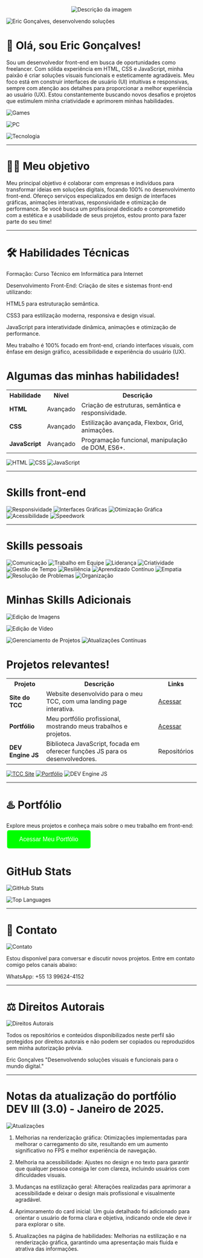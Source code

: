 <div style="text-align: center;">
  <img src="https://private-user-images.githubusercontent.com/166281170/404688262-d94858e9-74e4-41ba-8612-73652cdbb91d.jpg?jwt=eyJhbGciOiJIUzI1NiIsInR5cCI6IkpXVCJ9.eyJpc3MiOiJnaXRodWIuY29tIiwiYXVkIjoicmF3LmdpdGh1YnVzZXJjb250ZW50LmNvbSIsImtleSI6ImtleTUiLCJleHAiOjE3MzczMTQxMDIsIm5iZiI6MTczNzMxMzgwMiwicGF0aCI6Ii8xNjYyODExNzAvNDA0Njg4MjYyLWQ5NDg1OGU5LTc0ZTQtNDFiYS04NjEyLTczNjUyY2RiYjkxZC5qcGc_WC1BbXotQWxnb3JpdGhtPUFXUzQtSE1BQy1TSEEyNTYmWC1BbXotQ3JlZGVudGlhbD1BS0lBVkNPRFlMU0E1M1BRSzRaQSUyRjIwMjUwMTE5JTJGdXMtZWFzdC0xJTJGczMlMkZhd3M0X3JlcXVlc3QmWC1BbXotRGF0ZT0yMDI1MDExOVQxOTEwMDJaJlgtQW16LUV4cGlyZXM9MzAwJlgtQW16LVNpZ25hdHVyZT0zYmE2YTIxN2IwMzAzYTRhOTAwZWRhMzkyMWE2MDZiYmMwZDEwZDg1M2IwODVjNTY2MmY3NGI5NzQ3MjM3NGViJlgtQW16LVNpZ25lZEhlYWRlcnM9aG9zdCJ9.QY8WEHtA_TLfeiDXJZhZHB_3vaLMgslTNVAjoqQLsBQ    " alt="Descrição da imagem" />
</div>

![Eric Gonçalves, desenvolvendo soluções](https://img.shields.io/badge/Eric%20Gon%C3%A7alves%2C%20desenvolvendo%20solu%C3%A7%C3%B5es-32CD32?style=for-the-badge&logo=developer&logoColor=white)





# 👋 Olá, sou Eric Gonçalves!

Sou um desenvolvedor front-end em busca de oportunidades como freelancer. Com sólida experiência em HTML, CSS e JavaScript, minha paixão é criar soluções visuais funcionais e esteticamente agradáveis. Meu foco está em construir interfaces de usuário (UI) intuitivas e responsivas, sempre com atenção aos detalhes para proporcionar a melhor experiência ao usuário (UX). Estou constantemente buscando novos desafios e projetos que estimulem minha criatividade e aprimorem minhas habilidades.

![Games](https://img.shields.io/badge/Games-008000?style=for-the-badge&logo=joystick&logoColor=white)

![PC](https://img.shields.io/badge/Computador-008000?style=for-the-badge&logo=computer&logoColor=white)

![Tecnologia](https://img.shields.io/badge/Tecnologia-008000?style=for-the-badge&logo=tech&logoColor=white)

---

# 👨‍💻 Meu objetivo

Meu principal objetivo é colaborar com empresas e indivíduos para transformar ideias em soluções digitais, focando 100% no desenvolvimento front-end. Ofereço serviços especializados em design de interfaces gráficas, animações interativas, responsividade e otimização de performance. Se você busca um profissional dedicado e comprometido com a estética e a usabilidade de seus projetos, estou pronto para fazer parte do seu time!


---

# 🛠️ Habilidades Técnicas

Formação: Curso Técnico em Informática para Internet

Desenvolvimento Front-End: Criação de sites e sistemas front-end utilizando:

HTML5 para estruturação semântica.

CSS3 para estilização moderna, responsiva e design visual.

JavaScript para interatividade dinâmica, animações e otimização de performance.


Meu trabalho é 100% focado em front-end, criando interfaces visuais, com ênfase em design gráfico, acessibilidade e experiência do usuário (UX).

# Algumas das minhas habilidades!


<table>
  <tr>
    <th>Habilidade</th>
    <th>Nível</th>
    <th>Descrição</th>
  </tr>
  <tr>
    <td><strong><i class="fa fa-html5"></i> HTML</strong></td>
    <td>Avançado</td>
    <td>Criação de estruturas, semântica e responsividade.</td>
  </tr>
  <tr>
    <td><strong><i class="fa fa-css3"></i> CSS</strong></td>
    <td>Avançado</td>
    <td>Estilização avançada, Flexbox, Grid, animações.</td>
  </tr>
  <tr>
    <td><strong><i class="fa fa-js"></i> JavaScript</strong></td>
    <td>Avançado</td>
    <td>Programação funcional, manipulação de DOM, ES6+.</td>
  </tr>
</table>

![HTML](https://img.shields.io/badge/HTML-FF6347?style=for-the-badge&logo=html5&logoColor=white)
![CSS](https://img.shields.io/badge/CSS-2965F1?style=for-the-badge&logo=css3&logoColor=white)
![JavaScript](https://img.shields.io/badge/JavaScript-F7DF1E?style=for-the-badge&logo=javascript&logoColor=black)

---

# Skills front-end

![Responsividade](https://img.shields.io/badge/Responsividade-4CAF50?style=flat-square&logo=html5&logoColor=white)
![Interfaces Gráficas](https://img.shields.io/badge/Interfaces%20Gr%C3%A1ficas-4CAF50?style=flat-square&logo=css3&logoColor=white)
![Otimização Gráfica](https://img.shields.io/badge/Otimiza%C3%A7%C3%A3o%20Gr%C3%A1fica-4CAF50?style=flat-square&logo=photoshop&logoColor=white)
![Acessibilidade](https://img.shields.io/badge/Acessibilidade-4CAF50?style=flat-square&logo=googlechrome&logoColor=white)
![Speedwork](https://img.shields.io/badge/Speedwork-4CAF50?style=flat-square&logo=javascript&logoColor=white)

---

# Skills pessoais

![Comunicação](https://img.shields.io/badge/Comunica%C3%A7%C3%A3o-4CAF50?style=flat-square&logo=speech-bubble&logoColor=white)
![Trabalho em Equipe](https://img.shields.io/badge/Trabalho%20em%20Equipe-4CAF50?style=flat-square&logo=teamviewer&logoColor=white)
![Liderança](https://img.shields.io/badge/Lideran%C3%A7a-4CAF50?style=flat-square&logo=leadership&logoColor=white)
![Criatividade](https://img.shields.io/badge/Criatividade-4CAF50?style=flat-square&logo=paintbrush&logoColor=white)
![Gestão de Tempo](https://img.shields.io/badge/Gesta%C3%A3o%20de%20Tempo-4CAF50?style=flat-square&logo=clock&logoColor=white)
![Resiliência](https://img.shields.io/badge/Resili%C3%AAncia-4CAF50?style=flat-square&logo=heart&logoColor=white)
![Aprendizado Contínuo](https://img.shields.io/badge/Aprendizado%20Cont%C3%ADnuo-4CAF50?style=flat-square&logo=book&logoColor=white)
![Empatia](https://img.shields.io/badge/Empatia-4CAF50?style=flat-square&logo=handshake&logoColor=white)
![Resolução de Problemas](https://img.shields.io/badge/Resolu%C3%A7%C3%A3o%20de%20Problemas-4CAF50?style=flat-square&logo=gears&logoColor=white)
![Organização](https://img.shields.io/badge/Organiza%C3%A7%C3%A3o-4CAF50?style=flat-square&logo=tasks&logoColor=white)

# Minhas Skills Adicionais

![Edição de Imagens](https://img.shields.io/badge/Edi%C3%A7%C3%A3o%20de%20Imagens-4CAF50?style=flat-square&logo=photoshop&logoColor=white)

![Edição de Vídeo](https://img.shields.io/badge/Edi%C3%A7%C3%A3o%20de%20V%C3%ADdeo-4CAF50?style=flat-square&logo=adobe-premiere-pro&logoColor=white)

![Gerenciamento de Projetos](https://img.shields.io/badge/Gerenciamento%20de%20Projetos-4CAF50?style=flat-square&logo=trello&logoColor=white)
![Atualizações Contínuas](https://img.shields.io/badge/Atualiza%C3%A7%C3%B5es%20Cont%C3%ADnuas-4CAF50?style=flat-square&logo=git&logoColor=white)

# Projetos relevantes!


<table>
  <tr>
    <th>Projeto</th>
    <th>Descrição</th>
    <th>Links</th>
  </tr>
  <tr>
    <td><strong>Site do TCC</strong></td>
    <td>Website desenvolvido para o meu TCC, com uma landing page interativa.</td>
    <td><a href="https://entrega-tcc.onrender.com/    " target="_blank">Acessar</a></td>
  </tr>
  <tr>
    <td><strong>Portfólio</strong></td>
    <td>Meu portfólio profissional, mostrando meus trabalhos e projetos.</td>
    <td><a href="https://portif-lio-ericgoncalves.onrender.com/" target="_blank">Acessar</a></td>
  </tr>
  <tr>
    <td><strong>DEV Engine JS</strong></td>
    <td>Biblioteca JavaScript, focada em oferecer funções JS para os desenvolvedores.</td>
    <td>Repositórios</td>
  </tr>
</table>

[![TCC Site](https://img.shields.io/badge/Site%20do%20TCC-00008B?style=for-the-badge&logo=computer&logoColor=white)](https://entrega-tcc.onrender.com/)
[![Portfólio](https://img.shields.io/badge/Portf%C3%B3lio-32CD32?style=for-the-badge&logo=portfolio&logoColor=white)](https://portif-lio-ericgoncalves.onrender.com/)
![DEV Engine JS](https://img.shields.io/badge/DEV%20Engine%20JS-FFA500?style=for-the-badge&logo=javascript&logoColor=black)

---

# ♨️ Portfólio

Explore meus projetos e conheça mais sobre o meu trabalho em front-end: 
<a href="https://portif-lio-ericgoncalves.onrender.com/" target="_blank">
  <button style="background-color: rgba(0, 255, 0, 1); color: white; border: none; padding: 15px 32px; text-align: center; text-decoration: none; display: inline-block; font-size: 16px; margin: 4px 2px; cursor: pointer; border-radius: 5px;">
    Acessar Meu Portfólio
  </button>
</a>

# GitHub Stats

![GitHub Stats](https://github-readme-stats.vercel.app/api?username=EricRochaGoncalves&show_icons=true&count_private=true&hide=prs&hide_title=true&theme=dark&bg_color=000000&title_color=ff66cc&text_color=ffffff&icon_color=00aaff)


![Top Languages](https://github-readme-stats.vercel.app/api/top-langs/?username=EricRochaGoncalves&layout=compact&theme=radical)


---

# 📲 Contato

![Contato](https://img.shields.io/badge/Contato-1E90FF?style=for-the-badge&logo=contactless&logoColor=white)

Estou disponível para conversar e discutir novos projetos. Entre em contato comigo pelos canais abaixo:

WhatsApp: +55 13 99624-4152



---

# ⚖️ Direitos Autorais

![Direitos Autorais](https://img.shields.io/badge/Direitos%20Autorais-2F4F4F?style=for-the-badge&logo=copyright&logoColor=white)

Todos os repositórios e conteúdos disponibilizados neste perfil são protegidos por direitos autorais e não podem ser copiados ou reproduzidos sem minha autorização prévia.

Eric Gonçalves
"Desenvolvendo soluções visuais e funcionais para o mundo digital."


---

# Notas da atualização do portfólio DEV III (3.0) - Janeiro de 2025.

![Atualizações](https://img.shields.io/badge/Atualiza%C3%A7%C3%B5es-FFD700?style=for-the-badge&logo=update&logoColor=black)

1. Melhorias na renderização gráfica: Otimizações implementadas para melhorar o carregamento do site, resultando em um aumento significativo no FPS e melhor experiência de navegação.

2. Melhoria na acessibilidade: Ajustes no design e no texto para garantir que qualquer pessoa consiga ler com clareza, incluindo usuários com dificuldades visuais.

3. Mudanças na estilização geral: Alterações realizadas para aprimorar a acessibilidade e deixar o design mais profissional e visualmente agradável.

4. Aprimoramento do card inicial: Um guia detalhado foi adicionado para orientar o usuário de forma clara e objetiva, indicando onde ele deve ir para explorar o site.

5. Atualizações na página de habilidades: Melhorias na estilização e na renderização gráfica, garantindo uma apresentação mais fluida e atrativa das informações.